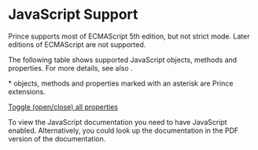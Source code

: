 JavaScript Support
==================

Prince supports most of ECMAScript 5th edition, but not strict mode. Later editions of ECMAScript are not supported.

The following table shows supported JavaScript objects, methods and properties. For more details, see also .

\* objects, methods and properties marked with an asterisk are Prince extensions.

<a href="#" id="toggle-js">Toggle (open/close) all properties</a>

To view the JavaScript documentation you need to have JavaScript enabled. Alternatively, you could look up the documentation in the PDF version of the documentation.
